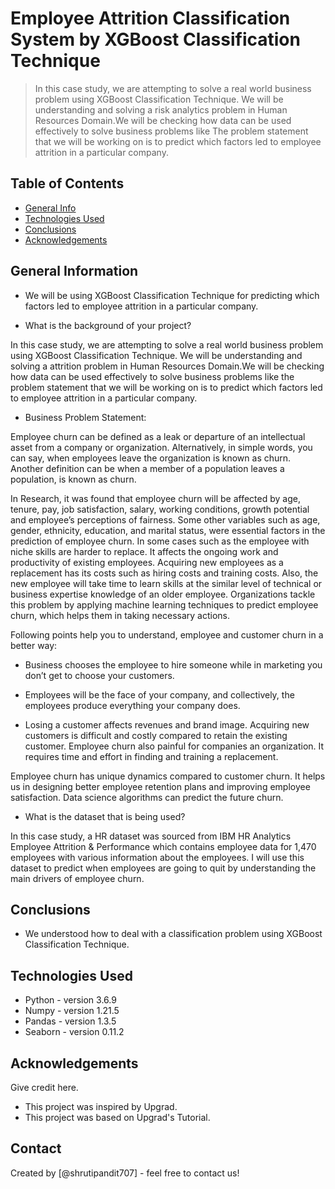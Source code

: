 # Employee Attrition Classification System by XGBoost Classification Technique
> In this case study, we are attempting to solve a real world business problem using XGBoost Classification Technique. We will be understanding and solving a risk analytics problem in Human Resources Domain.We will be checking how data can be used effectively to solve business problems like The problem statement that we will be working on is to predict which factors led to employee attrition in a particular company.

## Table of Contents
* [General Info](#general-information)
* [Technologies Used](#technologies-used)
* [Conclusions](#conclusions)
* [Acknowledgements](#acknowledgements)

<!-- You can include any other section that is pertinent to your problem -->

## General Information
- We will be using XGBoost Classification Technique for predicting which factors led to employee attrition in a particular company.

- What is the background of your project?

In this case study, we are attempting to solve a real world business problem using XGBoost Classification Technique. We will be understanding and solving a attrition problem in Human Resources Domain.We will be checking how data can be used effectively to solve business problems like the problem statement that we will be working on is to predict which factors led to employee attrition in a particular company.

- Business Problem Statement:

Employee churn can be defined as a leak or departure of an intellectual asset from a company or organization. Alternatively, in simple words, you can say, when employees leave the organization is known as churn. Another definition can be when a member of a population leaves a population, is known as churn.

In Research, it was found that employee churn will be affected by age, tenure, pay, job satisfaction, salary, working conditions, growth potential and employee’s perceptions of fairness. Some other variables such as age, gender, ethnicity, education, and marital status, were essential factors in the prediction of employee churn. In some cases such as the employee with niche skills are harder to replace. It affects the ongoing work and productivity of existing employees. Acquiring new employees as a replacement has its costs such as hiring costs and training costs. Also, the new employee will take time to learn skills at the similar level of technical or business expertise knowledge of an older employee. Organizations tackle this problem by applying machine learning techniques to predict employee churn, which helps them in taking necessary actions.

Following points help you to understand, employee and customer churn in a better way:

- Business chooses the employee to hire someone while in marketing you don’t get to choose your customers.

- Employees will be the face of your company, and collectively, the employees produce everything your company does.

- Losing a customer affects revenues and brand image. Acquiring new customers is difficult and costly compared to retain the existing customer. Employee churn also painful for companies an organization. It requires time and effort in finding and training a replacement.

Employee churn has unique dynamics compared to customer churn. It helps us in designing better employee retention plans and improving employee satisfaction. Data science algorithms can predict the future churn.



- What is the dataset that is being used?

In this case study, a HR dataset was sourced from IBM HR Analytics Employee Attrition & Performance which contains employee data for 1,470 employees with various information about the employees. I will use this dataset to predict when employees are going to quit by understanding the main drivers of employee churn.

<!-- You don't have to answer all the questions - just the ones relevant to your project. -->

## Conclusions
- We understood how to deal with a classification problem using XGBoost Classification Technique.

<!-- You don't have to answer all the questions - just the ones relevant to your project. -->


## Technologies Used
- Python - version 3.6.9
- Numpy - version 1.21.5
- Pandas - version 1.3.5
- Seaborn - version 0.11.2


<!-- As the libraries versions keep on changing, it is recommended to mention the version of library used in this project -->

## Acknowledgements
Give credit here.
- This project was inspired by Upgrad.
- This project was based on Upgrad's Tutorial.


## Contact
Created by [@shrutipandit707] - feel free to contact us!


<!-- Optional -->
<!-- ## License -->
<!-- This project is open source and available under the [... License](). -->

<!-- You don't have to include all sections - just the one's relevant to your project -->